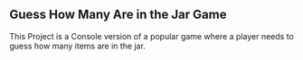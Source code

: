 <h2>Guess How Many Are in the Jar Game</h2>
<p>This Project is a Console version of a popular game where a player needs to guess how many items are in the jar.</p>

